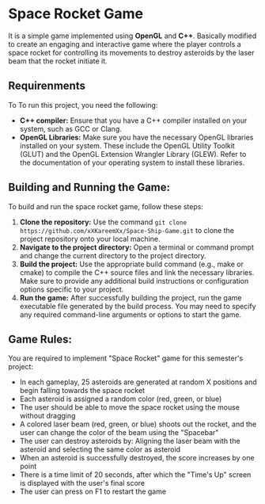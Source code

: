 # Space Rocket Game
It is a simple game implemented using **OpenGL** and **C++**. Basically modified to create an engaging and interactive game where the player controls a space rocket for controlling its movements to destroy asteroids by the laser beam that the rocket initiate it. 
## Requirenments
To To run this project, you need the following:
- **C++ compiler:** Ensure that you have a C++ compiler installed on your system, such as GCC or Clang.
- **OpenGL Libraries:** Make sure you have the necessary OpenGL libraries installed on your system. These include the OpenGL Utility Toolkit (GLUT) and the OpenGL Extension Wrangler Library (GLEW). Refer to the documentation of your operating system to install these libraries.

## Building and Running the Game:
To build and run the space rocket game, follow these steps:
1. **Clone the repository:** Use the command `git clone https://github.com/xXKareemXx/Space-Ship-Game.git` to clone the project repository onto your local machine.
2. **Navigate to the project directory:** Open a terminal or command prompt and change the current directory to the project directory.
3. **Build the project:** Use the appropriate build command (e.g., make or cmake) to compile the C++ source files and link the necessary libraries. Make sure to provide any additional build instructions or configuration options specific to your project.
4. **Run the game:** After successfully building the project, run the game executable file generated by the build process. You may need to specify any required command-line arguments or options to start the game.

## Game Rules:
You are required to implement "Space Rocket" game for this semester's project:
- In each gameplay, 25 asteroids are generated at random X positions and begin falling towards the space rocket
- Each asteroid is assigned a random color (red, green, or blue)
- The user should be able to move the space rocket using the mouse without dragging
- A colored laser beam (red, green, or blue) shoots out the rocket, and the user can change the color of the beam using the "Spacebar"
- The user can destroy asteroids by: Aligning the laser beam with the asteroid and selecting the same color as asteroid
- When an asteroid is successfully destroyed, the score increases by one point
- There is a time limit of 20 seconds, after which the "Time's Up" screen is displayed with the user's final score
- The user can press on F1 to restart the game
